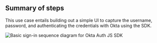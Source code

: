 ## Summary of steps

This use case entails building out a simple UI to capture the username, password, and authenticating the credentials with Okta using the SDK.

<div class="common-image-format">

![Basic sign-in sequence diagram for Okta Auth JS SDK](/img/oie-embedded-sdk/oie-embedded-sdk-use-case-simple-sign-on-seq-nodejs.png
 "Basic sign-in sequence diagram for Node.js SDK")

</div>

